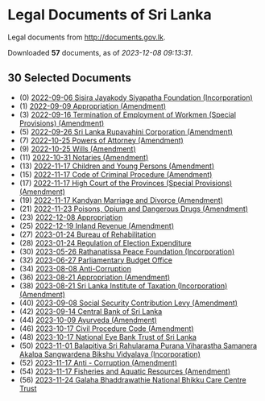# Legal Documents of Sri Lanka

Legal documents from http://documents.gov.lk.

Downloaded **57** documents, as of *2023-12-08 09:13:31*.

## 30 Selected Documents

* (0) [2022-09-06 Sisira Jayakody Siyapatha Foundation (Incorporation)](data/doc/2022-09-06-sisira-jayakody-siyapatha-foundation-incorporation/doc.pdf)
* (1) [2022-09-09 Appropriation (Amendment) ](data/doc/2022-09-09-appropriation-amendment/doc.pdf)
* (3) [2022-09-16 Termination of Employment of Workmen (Special Provisions) (Amendment)](data/doc/2022-09-16-termination-of-employment-of-workmen-special-provisions-amendment/doc.pdf)
* (5) [2022-09-26 Sri Lanka Rupavahini Corporation (Amendment)](data/doc/2022-09-26-sri-lanka-rupavahini-corporation-amendment/doc.pdf)
* (7) [2022-10-25 Powers of Attorney (Amendment)](data/doc/2022-10-25-powers-of-attorney-amendment/doc.pdf)
* (9) [2022-10-25 Wills (Amendment)](data/doc/2022-10-25-wills-amendment/doc.pdf)
* (11) [2022-10-31 Notaries (Amendment)](data/doc/2022-10-31-notaries-amendment/doc.pdf)
* (13) [2022-11-17 Children and Young Persons (Amendment)](data/doc/2022-11-17-children-and-young-persons-amendment/doc.pdf)
* (15) [2022-11-17 Code of Criminal Procedure (Amendment)](data/doc/2022-11-17-code-of-criminal-procedure-amendment/doc.pdf)
* (17) [2022-11-17 High Court of the Provinces (Special Provisions) (Amendment)](data/doc/2022-11-17-high-court-of-the-provinces-special-provisions-amendment/doc.pdf)
* (19) [2022-11-17 Kandyan Marriage and Divorce (Amendment)](data/doc/2022-11-17-kandyan-marriage-and-divorce-amendment/doc.pdf)
* (21) [2022-11-23 Poisons, Opium and Dangerous Drugs (Amendment)](data/doc/2022-11-23-poisons-opium-and-dangerous-drugs-amendment/doc.pdf)
* (23) [2022-12-08 Appropriation](data/doc/2022-12-08-appropriation/doc.pdf)
* (25) [2022-12-19 Inland Revenue (Amendment)](data/doc/2022-12-19-inland-revenue-amendment/doc.pdf)
* (27) [2023-01-24 Bureau of Rehabilitation](data/doc/2023-01-24-bureau-of-rehabilitation/doc.pdf)
* (28) [2023-01-24 Regulation of Election Expenditure](data/doc/2023-01-24-regulation-of-election-expenditure/doc.pdf)
* (30) [2023-05-26 Rathanatissa Peace Foundation (Incorporation)](data/doc/2023-05-26-rathanatissa-peace-foundation-incorporation/doc.pdf)
* (32) [2023-06-27 Parliamentary Budget Office](data/doc/2023-06-27-parliamentary-budget-office/doc.pdf)
* (34) [2023-08-08 Anti-Corruption](data/doc/2023-08-08-anti-corruption/doc.pdf)
* (36) [2023-08-21 Appropriation (Amendment)](data/doc/2023-08-21-appropriation-amendment/doc.pdf)
* (38) [2023-08-21 Sri Lanka Institute of Taxation (Incorporation) (Amendment)](data/doc/2023-08-21-sri-lanka-institute-of-taxation-incorporation-amendment/doc.pdf)
* (40) [2023-09-08 Social Security Contribution Levy (Amendment)](data/doc/2023-09-08-social-security-contribution-levy-amendment/doc.pdf)
* (42) [2023-09-14 Central Bank of Sri Lanka](data/doc/2023-09-14-central-bank-of-sri-lanka/doc.pdf)
* (44) [2023-10-09 Ayurveda (Amendment)](data/doc/2023-10-09-ayurveda-amendment/doc.pdf)
* (46) [2023-10-17 Civil Procedure Code (Amendment)](data/doc/2023-10-17-civil-procedure-code-amendment/doc.pdf)
* (48) [2023-10-17 National Eye Bank Trust of Sri Lanka](data/doc/2023-10-17-national-eye-bank-trust-of-sri-lanka/doc.pdf)
* (50) [2023-11-01 Balapitiya Sri Rahularama Purana Viharastha Samanera Akalpa Sangwardena Bikshu Vidyalaya (Incorporation)](data/doc/2023-11-01-balapitiya-sri-rahularama-purana-viharastha-samanera-akalpa-sangwardena-bikshu-vidyalaya-incorporation/doc.pdf)
* (52) [2023-11-17 Anti - Corruption (Amendment)](data/doc/2023-11-17-anti---corruption-amendment/doc.pdf)
* (54) [2023-11-17 Fisheries and Aquatic Resources (Amendment)](data/doc/2023-11-17-fisheries-and-aquatic-resources-amendment/doc.pdf)
* (56) [2023-11-24 Galaha Bhaddrawathie National Bhikku Care Centre Trust ](data/doc/2023-11-24-galaha-bhaddrawathie-national-bhikku-care-centre-trust/doc.pdf)

